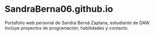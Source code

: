 # SandraBerna06.github.io
Portafolio web personal de Sandra Berná Zaplana, estudiante de DAW. Incluye proyectos de programación, habilidades y contacto.
